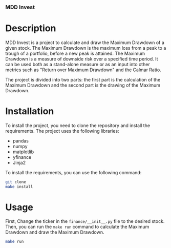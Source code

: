 ### MDD Invest

# Description

MDD Invest is a project to calculate and draw the Maximum Drawdown of a given stock. The Maximum
Drawdown is the maximum loss from a peak to a trough of a portfolio, before a new peak is attained.
The Maximum Drawdown is a measure of downside risk over a specified time period. It can be used both
as a stand-alone measure or as an input into other metrics such as "Return over Maximum Drawdown"
and the Calmar Ratio.

The project is divided into two parts: the first part is the calculation of the Maximum Drawdown and
the second part is the drawing of the Maximum Drawdown.

# Installation

To install the project, you need to clone the repository and install the requirements. The project
uses the following libraries:

- pandas
- numpy
- matplotlib
- yfinance
- Jinja2

To install the requirements, you can use the following command:

```bash
git clone
make install
```

# Usage

First, Change the ticker in the `finance/__init__.py` file to the desired stock. Then, you can run
the
`make run` command to calculate the Maximum Drawdown and draw the Maximum Drawdown.

```bash
make run
```

